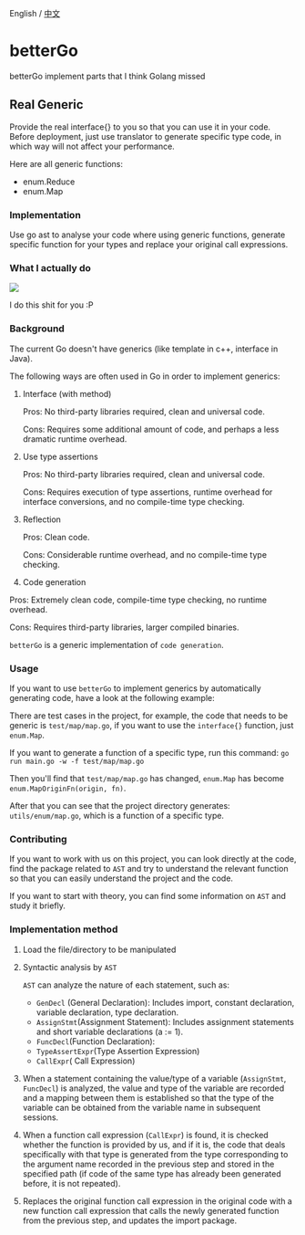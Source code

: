 English / [中文](https://github.com/PioneerIncubator/betterGo/blob/master/README_CN.md)

# betterGo

betterGo implement parts that I think Golang missed

## Real Generic

Provide the real interface{} to you so that you can use it in your code.
Before deployment, just use translator to generate specific type code, in which way will not affect your performance.

Here are all generic functions:
* enum.Reduce
* enum.Map

### Implementation

Use go ast to analyse your code where using generic functions, generate specific function for your types and replace your original call expressions.

### What I actually do

![](https://pic1.zhimg.com/50/v2-dd2dc3bc72b058b85774ee804a521165_hd.webp)



I do this shit for you :P

### Background

The current Go doesn't have generics (like template in c++, interface in Java).

The following ways are often used in Go in order to implement generics:

1. Interface (with method)

   Pros: No third-party libraries required, clean and universal code.

   Cons: Requires some additional amount of code, and perhaps a less dramatic runtime overhead.

2. Use type assertions

   Pros: No third-party libraries required, clean and universal code.

   Cons: Requires execution of type assertions, runtime overhead for interface conversions, and no compile-time type checking.

3. Reflection

   Pros: Clean code.

   Cons: Considerable runtime overhead, and no compile-time type checking.

4. Code generation
   
Pros: Extremely clean code, compile-time type checking, no runtime overhead.
   
   Cons: Requires third-party libraries, larger compiled binaries.

`betterGo` is a generic implementation of `code generation`.

### Usage

If you want to use `betterGo` to implement generics by automatically generating code, have a look at the following example:

There are test cases in the project, for example, the code that needs to be generic is `test/map/map.go`, if you want to use the `interface{}` function, just `enum.Map`.

If you want to generate a function of a specific type, run this command: `go run main.go -w -f test/map/map.go`

Then you'll find that `test/map/map.go` has changed, `enum.Map` has become `enum.MapOriginFn(origin, fn)`.

After that you can see that the project directory generates: `utils/enum/map.go`, which is a function of a specific type.

### Contributing

If you want to work with us on this project, you can look directly at the code, find the package related to `AST` and try to understand the relevant function so that you can easily understand the project and the code.

If you want to start with theory, you can find some information on `AST` and study it briefly.

### Implementation method

1. Load the file/directory to be manipulated

2. Syntactic analysis by `AST`

   `AST` can analyze the nature of each statement, such as:

   - `GenDecl` (General Declaration): Includes import, constant declaration, variable declaration, type declaration.
   - `AssignStmt`(Assignment Statement): Includes assignment statements and short variable declarations (a := 1).
   - `FuncDecl`(Function Declaration): 
   - `TypeAssertExpr`(Type Assertion Expression)
   - `CallExpr`( Call Expression)

3. When a statement containing the value/type of a variable  (`AssignStmt`, `FuncDecl`) is analyzed, the value and type of the variable are recorded and a mapping between them is established so that the type of the variable can be obtained from the variable name in subsequent sessions.

4. When a function call expression (`CallExpr`) is found, it is checked whether the function is provided by us, and if it is, the code that deals specifically with that type is generated from the type corresponding to the argument name recorded in the previous step and stored in the specified path (if code of the same type has already been generated before, it is not repeated).

5. Replaces the original function call expression in the original code with a new function call expression that calls the newly generated function from the previous step, and updates the import package.

